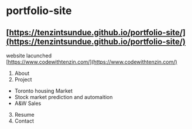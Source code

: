 # portfolio-site

[https://tenzintsundue.github.io/portfolio-site/](https://tenzintsundue.github.io/portfolio-site/)
---
website lacunched<br>
[https://www.codewithtenzin.com/](https://www.codewithtenzin.com/)

1. About
2. Project
- Toronto housing Market
- Stock market prediction and automaition
- A&W Sales 
3. Resume
4. Contact
